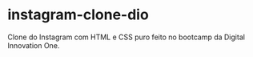 # instagram-clone-dio
Clone do Instagram com HTML e CSS puro feito no bootcamp da Digital Innovation One.
